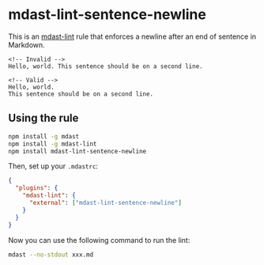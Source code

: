 # mdast-lint-sentence-newline

This is an [mdast-lint](https://github.com/wooorm/mdast-lint) rule that enforces
a newline after an end of sentence in Markdown.

```Text
<!-- Invalid -->
Hello, world. This sentence should be on a second line.

<!-- Valid -->
Hello, world.
This sentence should be on a second line.
```

## Using the rule

```bash
npm install -g mdast
npm install -g mdast-lint
npm install mdast-lint-sentence-newline
```

Then, set up your `.mdastrc`:

```JSON
{
  "plugins": {
    "mdast-lint": {
      "external": ["mdast-lint-sentence-newline"]
    }
  }
}
```

Now you can use the following command to run the lint:

```bash
mdast --no-stdout xxx.md
```
